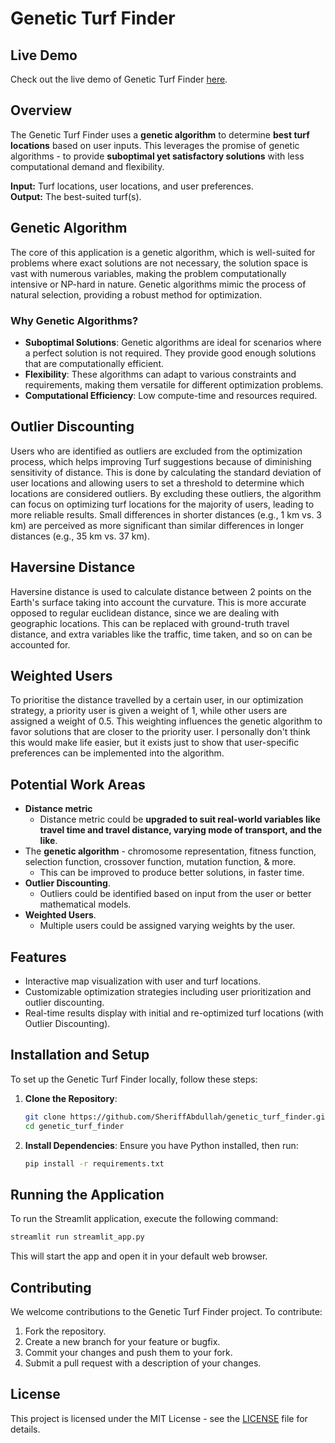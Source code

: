 # Genetic Turf Finder

## Live Demo
Check out the live demo of Genetic Turf Finder [here](https://genturf.streamlit.app).

## Overview
The Genetic Turf Finder uses a **genetic algorithm** to determine **best turf locations** based on user inputs. This leverages the promise of genetic algorithms - to provide **suboptimal yet satisfactory solutions** with less computational demand and flexibility.

**Input:** Turf locations, user locations, and user preferences.  
**Output:** The best-suited turf(s).

## Genetic Algorithm
The core of this application is a genetic algorithm, which is well-suited for problems where exact solutions are not necessary, the solution space is vast with numerous variables, making the problem computationally intensive or NP-hard in nature. Genetic algorithms mimic the process of natural selection, providing a robust method for optimization.

### Why Genetic Algorithms?
- **Suboptimal Solutions**: Genetic algorithms are ideal for scenarios where a perfect solution is not required. They provide good enough solutions that are computationally efficient.
- **Flexibility**: These algorithms can adapt to various constraints and requirements, making them versatile for different optimization problems.
- **Computational Efficiency**: Low compute-time and resources required.

## Outlier Discounting
Users who are identified as outliers are excluded from the optimization process, which helps improving Turf suggestions because of diminishing sensitivity of distance. This is done by calculating the standard deviation of user locations and allowing users to set a threshold to determine which locations are considered outliers. By excluding these outliers, the algorithm can focus on optimizing turf locations for the majority of users, leading to more reliable results. Small differences in shorter distances (e.g., 1 km vs. 3 km) are perceived as more significant than similar differences in longer distances (e.g., 35 km vs. 37 km).

## Haversine Distance
Haversine distance is used to calculate distance between 2 points on the Earth's surface taking into account the curvature. This is more accurate opposed to regular euclidean distance, since we are dealing with geographic locations. This can be replaced with ground-truth travel distance, and extra variables like the traffic, time taken, and so on can be accounted for. 

## Weighted Users
To prioritise the distance travelled by a certain user, in our optimization strategy, a priority user is given a weight of 1, while other users are assigned a weight of 0.5. This weighting influences the genetic algorithm to favor solutions that are closer to the priority user. I personally don't think this would make life easier, but it exists just to show that user-specific preferences can be implemented into the algorithm.

## Potential Work Areas
- **Distance metric**
  - Distance metric could be **upgraded to suit real-world variables like travel time and travel distance, varying mode of transport, and the like**.
- The **genetic algorithm** - chromosome representation, fitness function, selection function, crossover function, mutation function, & more.
  - This can be improved to produce better solutions, in faster time.
- **Outlier Discounting**.
  - Outliers could be identified based on input from the user or better mathematical models.
- **Weighted Users**.
  - Multiple users could be assigned varying weights by the user.

 ## Features
- Interactive map visualization with user and turf locations.
- Customizable optimization strategies including user prioritization and outlier discounting.
- Real-time results display with initial and re-optimized turf locations (with Outlier Discounting).

## Installation and Setup
To set up the Genetic Turf Finder locally, follow these steps:

1. **Clone the Repository**:
   ```bash
   git clone https://github.com/SheriffAbdullah/genetic_turf_finder.git
   cd genetic_turf_finder
   ```

2. **Install Dependencies**:
   Ensure you have Python installed, then run:
   ```bash
   pip install -r requirements.txt
   ```

## Running the Application
To run the Streamlit application, execute the following command:
```bash
streamlit run streamlit_app.py
```
This will start the app and open it in your default web browser.

## Contributing
We welcome contributions to the Genetic Turf Finder project. To contribute:

1. Fork the repository.
2. Create a new branch for your feature or bugfix.
3. Commit your changes and push them to your fork.
4. Submit a pull request with a description of your changes.

## License
This project is licensed under the MIT License - see the [LICENSE](LICENSE) file for details.

